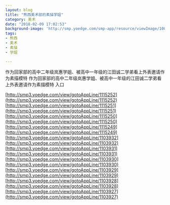 ```yaml
---
layout: blog
title: "熊西美术部的素描学姐"
category: 美术
date: "2018-02-09 17:02:53"
background-image: 'http://smp.yoedge.com/smp-app/resource/viewImage/1003522appline.png'
tags:
- 熊西
- 美术
- 素描
- 学姐

---
```

作为回家部的高中二年级岚惠学姐、被高中一年级的江田诚二学弟看上外表邀请作为素描模特
作为回家部的高中二年级岚惠学姐、被高中一年级的江田诚二学弟看上外表邀请作为素描模特
入口

[http://smp3.yoedge.com/view/gotoAppLine/1115252](http://smp3.yoedge.com/view/gotoAppLine/1115252)
[http://smp3.yoedge.com/view/gotoAppLine/1115251](http://smp3.yoedge.com/view/gotoAppLine/1115251)
[http://smp3.yoedge.com/view/gotoAppLine/1115250](http://smp3.yoedge.com/view/gotoAppLine/1115250)
[http://smp3.yoedge.com/view/gotoAppLine/1115249](http://smp3.yoedge.com/view/gotoAppLine/1115249)
[http://smp3.yoedge.com/view/gotoAppLine/1103932](http://smp3.yoedge.com/view/gotoAppLine/1103932)
[http://smp3.yoedge.com/view/gotoAppLine/1103931](http://smp3.yoedge.com/view/gotoAppLine/1103931)
[http://smp3.yoedge.com/view/gotoAppLine/1103930](http://smp3.yoedge.com/view/gotoAppLine/1103930)
[http://smp3.yoedge.com/view/gotoAppLine/1103929](http://smp3.yoedge.com/view/gotoAppLine/1103929)
[http://smp3.yoedge.com/view/gotoAppLine/1103928](http://smp3.yoedge.com/view/gotoAppLine/1103928)
[http://smp3.yoedge.com/view/gotoAppLine/1103927](http://smp3.yoedge.com/view/gotoAppLine/1103927)

        
